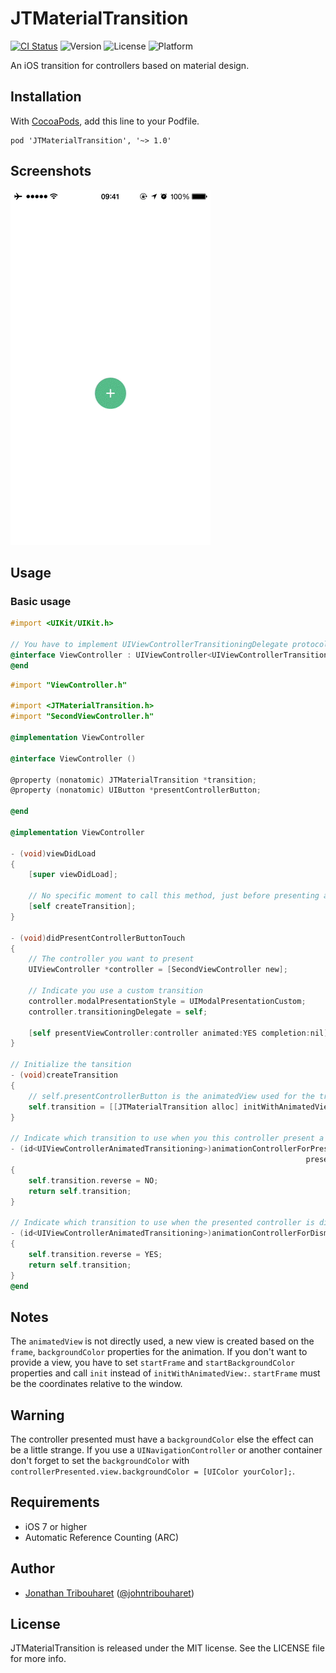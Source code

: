 # JTMaterialTransition

[![CI Status](http://img.shields.io/travis/jonathantribouharet/JTMaterialTransition.svg)](https://travis-ci.org/jonathantribouharet/JTMaterialTransition)
![Version](https://img.shields.io/cocoapods/v/JTMaterialTransition.svg)
![License](https://img.shields.io/cocoapods/l/JTMaterialTransition.svg)
![Platform](https://img.shields.io/cocoapods/p/JTMaterialTransition.svg)

An iOS transition for controllers based on material design.

## Installation

With [CocoaPods](http://cocoapods.org/), add this line to your Podfile.

    pod 'JTMaterialTransition', '~> 1.0'

## Screenshots

![Example](./Screens/example.gif "Example View")

## Usage

### Basic usage

```objective-c
#import <UIKit/UIKit.h>

// You have to implement UIViewControllerTransitioningDelegate protocol
@interface ViewController : UIViewController<UIViewControllerTransitioningDelegate>
@end

```

```objective-c
#import "ViewController.h"

#import <JTMaterialTransition.h>
#import "SecondViewController.h"

@implementation ViewController

@interface ViewController ()

@property (nonatomic) JTMaterialTransition *transition;
@property (nonatomic) UIButton *presentControllerButton;

@end

@implementation ViewController

- (void)viewDidLoad
{
    [super viewDidLoad];
    
    // No specific moment to call this method, just before presenting a controller
    [self createTransition];
}

- (void)didPresentControllerButtonTouch
{
    // The controller you want to present
    UIViewController *controller = [SecondViewController new];
    
    // Indicate you use a custom transition
    controller.modalPresentationStyle = UIModalPresentationCustom;
    controller.transitioningDelegate = self;

    [self presentViewController:controller animated:YES completion:nil];
}

// Initialize the tansition
- (void)createTransition
{
    // self.presentControllerButton is the animatedView used for the transition
    self.transition = [[JTMaterialTransition alloc] initWithAnimatedView:self.presentControllerButton];
}

// Indicate which transition to use when you this controller present a controller
- (id<UIViewControllerAnimatedTransitioning>)animationControllerForPresentedController:(UIViewController *)presented
                                                                  presentingController:(UIViewController *)presenting sourceController:(UIViewController *)source
{
    self.transition.reverse = NO;
    return self.transition;
}

// Indicate which transition to use when the presented controller is dismissed
- (id<UIViewControllerAnimatedTransitioning>)animationControllerForDismissedController:(UIViewController *)dismissed
{
    self.transition.reverse = YES;
    return self.transition;
}
@end
```

## Notes

The `animatedView` is not directly used, a new view is created based on the `frame`, `backgroundColor` properties for the animation. If you don't want to provide a view, you have to set `startFrame` and `startBackgroundColor` properties and call `init` instead of `initWithAnimatedView:`.
`startFrame` must be the coordinates relative to the window.

## Warning

The controller presented must have a `backgroundColor` else the effect can be a little strange. If you use a `UINavigationController` or another container don't forget to set the `backgroundColor` with `controllerPresented.view.backgroundColor = [UIColor yourColor];`.

## Requirements

- iOS 7 or higher
- Automatic Reference Counting (ARC)

## Author

- [Jonathan Tribouharet](https://github.com/jonathantribouharet) ([@johntribouharet](https://twitter.com/johntribouharet))

## License

JTMaterialTransition is released under the MIT license. See the LICENSE file for more info.
